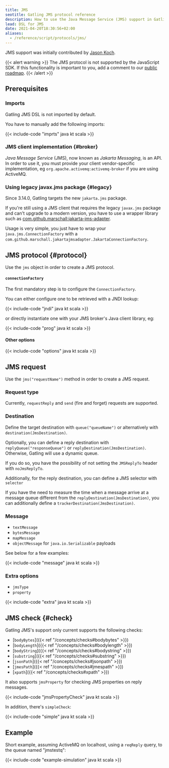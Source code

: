 ```yaml
---
title: JMS
seotitle: Gatling JMS protocol reference
description: How to use the Java Message Service (JMS) support in Gatling to connect to a broker and perform checks against inbound messages.
lead: DSL for JMS
date: 2021-04-20T18:30:56+02:00
aliases:
  - /reference/script/protocols/jms/
---
```


JMS support was initially contributed by [Jason Koch](https://github.com/jasonk000).

{{< alert warning >}}
The JMS protocol is not supported by the JavaScript SDK. If this functionality is important to you, add a comment to our [public roadmap](https://portal.productboard.com/gatling/1-gatling-roadmap/c/113-javascript-sdk-expansion?&utm_medium=docs&utm_source=callout).
{{< /alert >}}

## Prerequisites

### Imports

Gatling JMS DSL is not imported by default.

You have to manually add the following imports:

{{< include-code "imprts" java kt scala >}}

### JMS client implementation {#broker}

*Java Message Service* (JMS), now known as *Jakarta Messaging*, is an API.
In order to use it, you must provide your client vendor-specific implementation, eg `org.apache.activemq:activemq-broker` if you are using ActiveMQ.

### Using legacy javax.jms package {#legacy}

Since 3.14.0, Gatling targets the new `jakarta.jms` package.

If you're still using a JMS client that requires the legacy `javax.jms` package and can't upgrade to a modern version, you have to use a wrapper library such as [com.github.marschall:jakarta-jms-adapter](https://github.com/marschall/jakarta-jms-adapter).

Usage is very simple, you just have to wrap your `java.jms.ConnectionFactory` with a `com.github.marschall.jakartajmsadapter.JakartaConnectionFactory`.

## JMS protocol {#protocol}

Use the `jms` object in order to create a JMS protocol.

#### `connectionFactory`

The first mandatory step is to configure the `ConnectionFactory`.

You can either configure one to be retrieved with a JNDI lookup:

{{< include-code "jndi" java kt scala >}}

or directly instantiate one with your JMS broker's Java client library, eg:

{{< include-code "prog" java kt scala >}}

#### Other options

{{< include-code "options" java kt scala >}}

## JMS request

Use the `jms("requestName")` method in order to create a JMS request.

### Request type

Currently, `requestReply` and `send` (fire and forget) requests are supported.

### Destination

Define the target destination with `queue("queueName")` or alternatively with `destination(JmsDestination)`.

Optionally, you can define a reply destination with `replyQueue("responseQueue")` or `replyDestination(JmsDestination)`. Otherwise, Gatling will use a dynamic queue.

If you do so, you have the possibility of not setting the `JMSReplyTo` header with `noJmsReplyTo`.

Additionally, for the reply destination, you can define a JMS selector with `selector`

If you have the need to measure the time when a message arrive at a message queue different from the `replyDestination(JmsDestination)`,
you can additionally define a `trackerDestination(JmsDestination)`.

### Message

* `textMessage`
* `bytesMessage`
* `mapMessage`
* `objectMessage` for `java.io.Serializable` payloads

See below for a few examples:

{{< include-code "message" java kt scala >}}

### Extra options

* `jmsType`
* `property`

{{< include-code "extra" java kt scala >}}

## JMS check {#check}

Gatling JMS's support only current supports the following checks:
* [`bodyBytes`]({{< ref "/concepts/checks#bodybytes" >}})
* [`bodyLength`]({{< ref "/concepts/checks#bodylength" >}})
* [`bodyString`]({{< ref "/concepts/checks#bodystring" >}})
* [`substring`]({{< ref "/concepts/checks#substring" >}})
* [`jsonPath`]({{< ref "/concepts/checks#jsonpath" >}})
* [`jmesPath`]({{< ref "/concepts/checks#jmespath" >}})
* [`xpath`]({{< ref "/concepts/checks#xpath" >}})

It also supports `jmsProperty` for checking JMS properties on reply messages.

{{< include-code "jmsPropertyCheck" java kt scala >}}

In addition, there's `simpleCheck`:

{{< include-code "simple" java kt scala >}}

## Example

Short example, assuming ActiveMQ on localhost, using a `reqReply` query, to the queue named "jmstestq":

{{< include-code "example-simulation" java kt scala >}}
